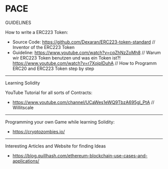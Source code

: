 # PACE

GUIDELINES

How to write a ERC223 Token:

- Source Code: https://github.com/Dexaran/ERC223-token-standard // Inventor of the ERC223 Token
- Guideline:  https://www.youtube.com/watch?v=cqZhNzZoMh8 // Warum wir ERC223 Token benutzen und was ein Token ist?!
              https://www.youtube.com/watch?v=r7XojpIDuhA // How to Programm ERC20 and ERC223 Token step by step

-----------------------------------------------------------------------------------------------------------------------------------------

Learning Solidity

YouTube Tutorial for all sorts of Contracts:

- https://www.youtube.com/channel/UCaWes1eWQ9TbzA695gl_PtA // Willitscale

-----

Programming your own Game while learning Solidity: 

- https://cryptozombies.io/



-----------------------------------------------------------------------------------------------------------------------------------------


Interesting Articles and Website for finding Ideas

- https://blog.quillhash.com/ethereum-blockchain-use-cases-and-applications/
